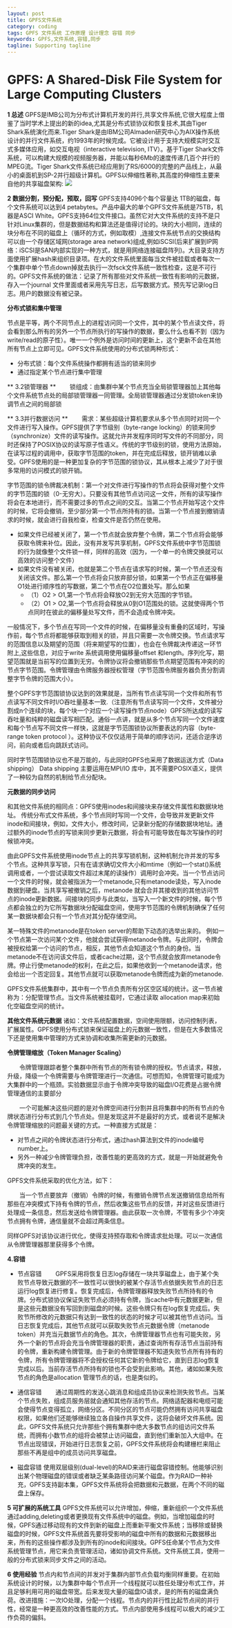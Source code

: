 ```yaml
---
layout: post
title: GPFS文件系统
category: coding
tags: GPFS 文件系统 工作原理 设计理念 容错 同步
keywords: GPFS,文件系统,容错,同步
tagline: Supporting tagline
---
```



# GPFS: A Shared-Disk File System for Large Computing Clusters #


**1 总述**
GPFS是IMB公司为分布式计算机开发的并行,共享文件系统,它很大程度上借鉴了当时学术上提出的新的idea,尤其是分布式锁协议和恢复技术,其由Tiger Shark系统演化而来.Tiger Shark是由IBM公司Almaden研究中心为AIX操作系统设计的并行文件系统，约1993年的时候完成。它被设计用于支持大规模实时交互式多媒体应用，如交互电视（interactive television, ITV）。基于Tiger Shark文件系统，可以构建大规模的视频服务器，并能以每秒6Mb的速度传递几百个并行的MPEG流。Tiger Shark文件系统已经应用到了RS/6000的完整的产品线上，从最小的桌面机到SP-2并行超级计算机。GPFS以伸缩性著称,其高度的伸缩性主要来自他的共享磁盘架构:
![](http://i.imgur.com/6qOPaJX.png)

**2 数据分割，预分配，预取，回写**
GPFS支持4096个每个容量达 1TB的磁盘，每个文件系统可以达到4 petabytes。产品中最大的单个GPFS文件系统是75TB，机器是ASCI White。GPFS支持64位文件接口。虽然它对大文件系统的支持不是只针对Linux集群的，但是数据结构和算法还是值得讨论的。块的大小相同，连续的块分布在不同的磁盘上（循环的方式，例如取模）,连接文件系统节点的交换结构可以由一个存储区域网(storage area network)组成,例如iSCSI(后来扩展到IP网络：iSCSI是SAN内部实现的一种方式，就是用网络连接磁盘阵列)。大目录支持方面使用扩展hash来组织目录项。在大的文件系统里面每当文件被挂载或者每次一个集群中单个节点down掉就去执行一次fsck文件系统一致性检查，这是不可行的。GPFS文件系统的做法：记录了所有那些对文件系统一致性有影响的元数据，存入一个journal 文件里面或者采用先写日志，后写数据方式。预先写记录log日志。用户的数据没有被记录。

**分布式锁和集中管理**

节点是平等，两个不同节点上的进程访问同一个文件，其中的某个节点读文件，将会看到那么所有的另外一个节点所执行的写操作的数据，要么什么也看不到（因为write/read的原子性）。唯一一个例外是访问时间的更新上，这个更新不会在其他所有节点上立即可见。GPFS文件系统使用的分布式锁两种形式：

+ 分布式锁：每个文件系统操作都拥有适当的锁来同步
+ 通过指定某个节点进行集中管理


** 3.2锁管理器  **
&ensp;&ensp;&ensp;&ensp;锁组成：由集群中某个节点充当全局锁管理器加上其他每个文件系统节点处的局部锁管理器一同管理。全局锁管理器通过分发锁token来协调节点之间的局部锁

** 3.3并行数据访问  **
&ensp;&ensp;&ensp;&ensp;需求：某些超级计算机要求从多个节点同时对同一个文件进行写入操作。GPFS提供了字节级别（byte-range locking）的锁来同步（synchronize）文件的读写操作。这就允许并发程序同时写文件的不同部分，同时还保持了POSIX协议的读写原子性语义。传统的字节级别的锁，使用方法原始，在读写过程的调用中，获取字节范围的token，并在完成后释放，锁开销难以承受。GPFS使用的是一种更加复杂的字节范围的锁协议，其从根本上减少了对于很多常用的访问模式的锁开销。

字节范围的锁令牌裁决机制：第一个对文件进行写操作的节点将会获得对整个文件的字节范围的锁（0-无穷大）。只要没有其他节点访问这一文件，所有的读写操作将会在本地进行，而不需要过多的节点之间的交互。当第二个节点开始写这个文件的时候，它将会撤销，至少部分第一个节点所持有的锁。当第一个节点接到撤销请求的时候，就会进行自我检查，检查文件是否仍然在使用。

+ 如果文件已经被关闭了，第一个节点就会放弃整个令牌，第二个节点将会能够获取令牌来补位。因此，没有并发写共享机制，GPFS文件系统中字节范围锁的行为就像整个文件锁一样，同样的高效（因为，一个单一的令牌交换就可以高效的访问整个文件）
+ 如果文件没有被关闭，也就是第二个节点在请求写的时候，第一个节点还没有关闭该文件。那么第一个节点将会只放弃部分锁，如果第一个节点正在偏移量O1处进行顺序性的写数据，第二个节点在O2位置处写。那么如果
	+ （1）O2 > O1,第一个节点将会释放O2到无穷大范围的字节锁。
	+ （2）O1 > O2,第一个节点将会释放从0到O1范围处的锁。这就使得两个节点同时在彼此的偏移量处写文件，而不会造成令牌冲突。

一般情况下，多个节点在写同一个文件的时候，在偏移量没有重叠的区域时，写操作前，每个节点将都能够获取到相关的锁，并且只需要一次令牌交换。节点请求写的范围信息以及期望的范围（将来期望写的位置），也会在令牌裁决传递这一环节附上,这些信息，对应于write 系统调用使用偏移量offset 和length。序列化写，期望范围就是当前写的位置到无穷。令牌协议将会撤销那些节点期望范围有冲突的的节点字节范围。令牌管理由令牌服务器授权管理（字节范围令牌服务器负责分割调整字节令牌的范围大小）。

整个GPFS字节范围锁协议达到的效果就是，当所有节点读写同一个文件和所有节点读写不同文件时I/O吞吐量基本一致.（注意所有节点读写同一个文件，文件被分割成n个连续的块，每个块一个对应一个读写操作节点node）GPFS所达成的读写吞吐量和纯粹的磁盘读写相匹配。通俗一点讲，就是从多个节点写同一个文件速度和每个节点写不同文件一样快，这就是字节范围锁协议所要表达的内容（byte-range token protocol ）。这种协议不仅仅适用于简单的顺序访问，还适合逆序访问，前向或者后向跳跃式访问。

同时字节范围锁协议也不是万能的，与此同时GPFS也采用了数据运送方式（Data shipping） Data shipping 主要运用在MPI/IO 库中，其不需要POSIX语义，提供了一种较为自然的机制给节点分配块。

**元数据的同步访问**

和其他文件系统的相同点：GPFS使用inodes和间接块来存储文件属性和数据块地址。
传统分布式文件系统，多个节点同时写同一个文件，会导致并发更新文件inode和间接块，例如，文件大小，修改时间，记录新分配的存储数据块地址。通过额外的inode节点的写锁来同步更新元数据，将会有可能导致在每次写操作的时候锁冲突。

由此GPFS文件系统使用inode节点上的共享写锁机制，这种机制允许并发的写多个节点。这种共享写锁，只有在请求确切文件大小和mtime（例如一个stat()系统调用或者，一个尝试读取文件超过末尾的读操作）调用时会冲突。当一个节点访问一个文件的时候，就会被指派为一个metanode,只有metanode读处，写入inode数据到硬盘。当共享写被撤销之后，metanode 就会合并其接收到的其他访问节点的inode更新数据。间接块的同步与此类似，当写入一个新文件的时候，每个节点都会独立的为它所写数据块分配磁盘空间，使用字节范围的令牌机制确保了任何某一数据块都会只有一个节点对其分配存储空间。

某一特殊文件的metanode是在token server的帮助下动态的选举出来的。
例如一个节点第一次访问某个文件，他就会尝试获得metanode令牌。与此同时，令牌会被授权给第一个访问的节点，相反，其他节点会知道这个节点的身份。当metanode不在访问该文件后，或者cache过期，这个节点就会放弃metanode令牌。停止行使metanode的权利，在此之后，如果他收到一个metanode请求，他会给出一个否定回复。其他节点就可以获取metanode令牌而成为新的metanode.

GPFS文件系统集群中，其中有一个节点负责所有分区空区域的统计。这一节点被称为：分配管理节点。当文件系统被挂载时，它通过读取 allocation map来初始化空磁盘空间的统计。

**其他文件系统元数据**
诸如：文件系统配置数据，空间使用限额，访问控制列表，扩展属性。GPFS使用分布式锁来保证磁盘上的元数据一致性，但是在大多数情况下还是使用集中管理的方式来协调和收集所需更新的元数据。

**令牌管理缩放（Token Manager Scaling）**


&ensp;&ensp;&ensp;&ensp;令牌管理跟踪者整个集群中所有节点的所有锁令牌的授权。节点请求，释放，升级，降级一个令牌需要与令牌管理进行一次通信。可想而知，令牌管理可能成为大集群中的一个瓶颈。实验数据显示由于令牌冲突导致的磁盘I/O花费是占据令牌管理通信的主要部分

&ensp;&ensp;&ensp;&ensp;一个可能解决这些问题的是对令牌空间进行分割并且将集群中的所有节点的令牌状态进行分布式到几个节点处。但是发现这并不是最好的方式，或者说不是解决令牌管理缩放的问题最关键的方式。一种直接方式就是：


+ 对节点之间的令牌状态进行分布式，通过hash算法到文件的inode编号number上。
+ 另外一种减少令牌管理负担，改善性能的更高效的方式，就是一开始就避免令牌冲突的发生。

GPFS文件系统采取的优化方法，如下：

&ensp;&ensp;&ensp;&ensp;当一个节点要放弃（撤销）令牌的时候，有撤销令牌节点发送撤销信息给所有那些在冲突模式下持有令牌的节点，然后收集这些节点的反馈，并对这些反馈进行处理成一条信息，然后发送给令牌管理器。由此获取一次令牌，不管有多少个冲突节点拥有令牌，通信量就不会超过两条信息。

同样GPFS对该协议进行优化，使得支持预存取和令牌请求批处理。可以一次通信从令牌管理器那里获得多个令牌。

**4.容错**

+ 节点容错
&ensp;&ensp;&ensp;&ensp;GPFS采用将恢复日志log存储在一块共享磁盘上，由于某个失败节点导致元数据的不一致性可以很快的被某个存活节点依据失败节点的日志运行log恢复进行修复。恢复完成后，令牌管理器释放失败节点所持有的令牌。分布式锁协议保证失败节点必须持有令牌，当cache中有元数据更新，但是这些元数据没有写回到到磁盘的时候。这些令牌只有在log恢复完成后。失败节所修改的元数据只有达到一致性的状态的时候才可以被其他节点访问。当日志恢复完成后，其他节点就可以获取失败节点元数据令牌（metanode token）并充当元数据节点的角色。其次，令牌管理器节点也有可能失败，另外一个新的节点将会充当令牌管理器的职责，通过查询所有存活节点当前持有的令牌，重新构建令牌管理。由于新的令牌管理器不知道失败节点所有持有的令牌，所有令牌管理器将不会授权任何其它新的令牌给它，直到日志log恢复完成以后。当前存活节点所持有的锁也不会受到此影响。其他，诸如如果失败节点的角色是allocation 管理节点的话，也是类似的。

+ 通信容错
&ensp;&ensp;&ensp;&ensp;通过周期性的发送心跳消息和组成员协议来检测失败节点。当某个节点失败，组成员服务层就会通知其他存活的节点。网络适配器和电缆可能会使得节点变得孤立，网络分区。不同分区的节点可能仍然拥有访问共享磁盘权限，如果他们还能够继续独立各自操作共享文件，这将会破坏文件系统。因此，GPFS文件系统只允许那些个拥有集群中绝大多数节点的组访问文件系统，而拥有小数节点的组将会被禁止访问磁盘，直到他们重新加入大组中。在节点出现错误，开始进行日志恢复之前，GPFS文件系统将会构建栅栏来阻止那些不再是组中的成员访问共享磁盘。
+ 磁盘容错
使用双层级别(dual-level)的RAID来进行磁盘容错控制。他能够识别出某个物理磁盘的错误或者缺乏某条路径访问某个磁盘。作为RAID一种补充，GPFS支持副本集，GPFS文件系统将会把数据和元数据，在两个不同的磁盘上保存。

**5 可扩展的系统工具**
GPFS文件系统可以允许增加，伸缩，重新组织一个文件系统通过adding,deleting或者更换现有文件系统中的磁盘。例如，当增加磁盘的时候，GPFS通过移动现有的文件到新的磁盘上而重新平衡文件系统；当移除或替换磁盘的时候，GPFS文件系统首先要将受影响的磁盘中所有的数据和元数据移出来，所有的这些操作都涉及到所有的inode和间接块。GPFS任命某个节点为文件系统管理节点，用它来负责管理活动，诸如协调文件系统。文件系统工具，使用一般的分布式锁来同步文件之间的活动。

**6 使用经验**
节点内和节点间的并发对于集群内部节点负载均衡同样重要。在初始系统设计的时候，以为集群中每个节点开一个线程就可以胜任处理分布式工作，并且足够利用可用的磁盘带宽。后来发现大量的磁盘IO请求，是的所有的磁盘满负荷。改进措施：一次IO处理，分配一个线程。节点内的并行性比起节点间的并行性，经常是一种更高效的改善性能的方式。节点内部使用多线程可以极大的减少工作负荷的偏斜。